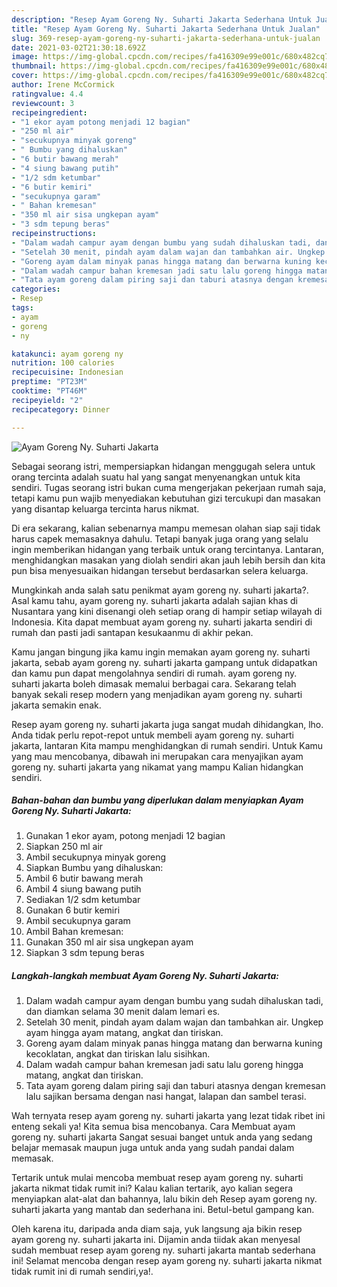 ```yaml
---
description: "Resep Ayam Goreng Ny. Suharti Jakarta Sederhana Untuk Jualan"
title: "Resep Ayam Goreng Ny. Suharti Jakarta Sederhana Untuk Jualan"
slug: 369-resep-ayam-goreng-ny-suharti-jakarta-sederhana-untuk-jualan
date: 2021-03-02T21:30:18.692Z
image: https://img-global.cpcdn.com/recipes/fa416309e99e001c/680x482cq70/ayam-goreng-ny-suharti-jakarta-foto-resep-utama.jpg
thumbnail: https://img-global.cpcdn.com/recipes/fa416309e99e001c/680x482cq70/ayam-goreng-ny-suharti-jakarta-foto-resep-utama.jpg
cover: https://img-global.cpcdn.com/recipes/fa416309e99e001c/680x482cq70/ayam-goreng-ny-suharti-jakarta-foto-resep-utama.jpg
author: Irene McCormick
ratingvalue: 4.4
reviewcount: 3
recipeingredient:
- "1 ekor ayam potong menjadi 12 bagian"
- "250 ml air"
- "secukupnya minyak goreng"
- " Bumbu yang dihaluskan"
- "6 butir bawang merah"
- "4 siung bawang putih"
- "1/2 sdm ketumbar"
- "6 butir kemiri"
- "secukupnya garam"
- " Bahan kremesan"
- "350 ml air sisa ungkepan ayam"
- "3 sdm tepung beras"
recipeinstructions:
- "Dalam wadah campur ayam dengan bumbu yang sudah dihaluskan tadi, dan diamkan selama 30 menit dalam lemari es."
- "Setelah 30 menit, pindah ayam dalam wajan dan tambahkan air. Ungkep ayam hingga ayam matang, angkat dan tiriskan."
- "Goreng ayam dalam minyak panas hingga matang dan berwarna kuning kecoklatan, angkat dan tiriskan lalu sisihkan."
- "Dalam wadah campur bahan kremesan jadi satu lalu goreng hingga matang, angkat dan tiriskan."
- "Tata ayam goreng dalam piring saji dan taburi atasnya dengan kremesan lalu sajikan bersama dengan nasi hangat, lalapan dan sambel terasi."
categories:
- Resep
tags:
- ayam
- goreng
- ny

katakunci: ayam goreng ny 
nutrition: 100 calories
recipecuisine: Indonesian
preptime: "PT23M"
cooktime: "PT46M"
recipeyield: "2"
recipecategory: Dinner

---
```



![Ayam Goreng Ny. Suharti Jakarta](https://img-global.cpcdn.com/recipes/fa416309e99e001c/680x482cq70/ayam-goreng-ny-suharti-jakarta-foto-resep-utama.jpg)

Sebagai seorang istri, mempersiapkan hidangan menggugah selera untuk orang tercinta adalah suatu hal yang sangat menyenangkan untuk kita sendiri. Tugas seorang istri bukan cuma mengerjakan pekerjaan rumah saja, tetapi kamu pun wajib menyediakan kebutuhan gizi tercukupi dan masakan yang disantap keluarga tercinta harus nikmat.

Di era  sekarang, kalian sebenarnya mampu memesan olahan siap saji tidak harus capek memasaknya dahulu. Tetapi banyak juga orang yang selalu ingin memberikan hidangan yang terbaik untuk orang tercintanya. Lantaran, menghidangkan masakan yang diolah sendiri akan jauh lebih bersih dan kita pun bisa menyesuaikan hidangan tersebut berdasarkan selera keluarga. 



Mungkinkah anda salah satu penikmat ayam goreng ny. suharti jakarta?. Asal kamu tahu, ayam goreng ny. suharti jakarta adalah sajian khas di Nusantara yang kini disenangi oleh setiap orang di hampir setiap wilayah di Indonesia. Kita dapat membuat ayam goreng ny. suharti jakarta sendiri di rumah dan pasti jadi santapan kesukaanmu di akhir pekan.

Kamu jangan bingung jika kamu ingin memakan ayam goreng ny. suharti jakarta, sebab ayam goreng ny. suharti jakarta gampang untuk didapatkan dan kamu pun dapat mengolahnya sendiri di rumah. ayam goreng ny. suharti jakarta boleh dimasak memalui berbagai cara. Sekarang telah banyak sekali resep modern yang menjadikan ayam goreng ny. suharti jakarta semakin enak.

Resep ayam goreng ny. suharti jakarta juga sangat mudah dihidangkan, lho. Anda tidak perlu repot-repot untuk membeli ayam goreng ny. suharti jakarta, lantaran Kita mampu menghidangkan di rumah sendiri. Untuk Kamu yang mau mencobanya, dibawah ini merupakan cara menyajikan ayam goreng ny. suharti jakarta yang nikamat yang mampu Kalian hidangkan sendiri.

<!--inarticleads1-->

##### Bahan-bahan dan bumbu yang diperlukan dalam menyiapkan Ayam Goreng Ny. Suharti Jakarta:

1. Gunakan 1 ekor ayam, potong menjadi 12 bagian
1. Siapkan 250 ml air
1. Ambil secukupnya minyak goreng
1. Siapkan  Bumbu yang dihaluskan:
1. Ambil 6 butir bawang merah
1. Ambil 4 siung bawang putih
1. Sediakan 1/2 sdm ketumbar
1. Gunakan 6 butir kemiri
1. Ambil secukupnya garam
1. Ambil  Bahan kremesan:
1. Gunakan 350 ml air sisa ungkepan ayam
1. Siapkan 3 sdm tepung beras




<!--inarticleads2-->

##### Langkah-langkah membuat Ayam Goreng Ny. Suharti Jakarta:

1. Dalam wadah campur ayam dengan bumbu yang sudah dihaluskan tadi, dan diamkan selama 30 menit dalam lemari es.
1. Setelah 30 menit, pindah ayam dalam wajan dan tambahkan air. Ungkep ayam hingga ayam matang, angkat dan tiriskan.
1. Goreng ayam dalam minyak panas hingga matang dan berwarna kuning kecoklatan, angkat dan tiriskan lalu sisihkan.
1. Dalam wadah campur bahan kremesan jadi satu lalu goreng hingga matang, angkat dan tiriskan.
1. Tata ayam goreng dalam piring saji dan taburi atasnya dengan kremesan lalu sajikan bersama dengan nasi hangat, lalapan dan sambel terasi.




Wah ternyata resep ayam goreng ny. suharti jakarta yang lezat tidak ribet ini enteng sekali ya! Kita semua bisa mencobanya. Cara Membuat ayam goreng ny. suharti jakarta Sangat sesuai banget untuk anda yang sedang belajar memasak maupun juga untuk anda yang sudah pandai dalam memasak.

Tertarik untuk mulai mencoba membuat resep ayam goreng ny. suharti jakarta nikmat tidak rumit ini? Kalau kalian tertarik, ayo kalian segera menyiapkan alat-alat dan bahannya, lalu bikin deh Resep ayam goreng ny. suharti jakarta yang mantab dan sederhana ini. Betul-betul gampang kan. 

Oleh karena itu, daripada anda diam saja, yuk langsung aja bikin resep ayam goreng ny. suharti jakarta ini. Dijamin anda tiidak akan menyesal sudah membuat resep ayam goreng ny. suharti jakarta mantab sederhana ini! Selamat mencoba dengan resep ayam goreng ny. suharti jakarta nikmat tidak rumit ini di rumah sendiri,ya!.

